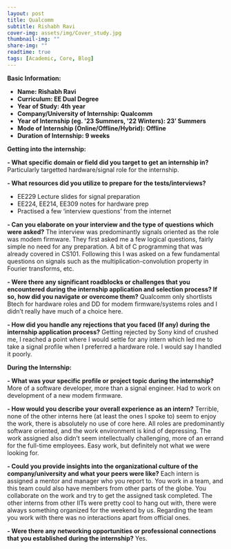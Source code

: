 ```yaml
---
layout: post
title: Qualcomm
subtitle: Rishabh Ravi
cover-img: assets/img/Cover_study.jpg
thumbnail-img: ""
share-img: ""
readtime: true
tags: [Academic, Core, Blog]
---
```


**Basic Information:**

- **Name: Rishabh Ravi**
- **Curriculum: EE Dual Degree**
- **Year of Study: 4th year**
- **Company/University of Internship: Qualcomm**
- **Year of Internship (eg. '23 Summers, '22 Winters): 23’ Summers**
- **Mode of Internship (Online/Offline/Hybrid): Offline**
- **Duration of Internship: 9 weeks**

**Getting into the internship:**

**- What specific domain or field did you target to get an internship in?**
Particularly targetted hardware/signal role for the internship.

**- What resources did you utilize to prepare for the tests/interviews?**
- EE229 Lecture slides for signal preparation
- EE224, EE214, EE309 notes for hardware prep
- Practised a few ‘interview questions’ from the internet

**- Can you elaborate on your interview and the type of questions which were asked?** 
The interview was predominantly signals oriented as the role was modem firmware. They first asked me a few logical questions, fairly simple no need for any preparation. A bit of C programming that was already covered in CS101. Following this I was asked on a few fundamental questions on signals such as the multiplication-convolution property in Fourier transforms, etc.

**- Were there any significant roadblocks or challenges that you encountered during the internship application and selection process? If so, how did you navigate or overcome them?**
Qualcomm only shortlists Btech for hardware roles and DD for modem firmware/systems roles and I didn’t really have much of a choice here.

**- How did you handle any rejections that you faced (If any) during the internship application process?** 
Getting rejected by Sony kind of crushed me, I reached a point where I would settle for any intern which led me to take a signal profile when I preferred a hardware role. I would say I handled it poorly.

**During the Internship:** 

**- What was your specific profile or project topic during the internship?**
More of a software developer, more than a signal engineer. Had to work on development of a new modem firmware.

**- How would you describe your overall experience as an intern?** 
Terrible, none of the other interns here (at least the ones I spoke to) seem to enjoy the work, there is absolutely no use of core here. All roles are predominantly software oriented, and the work environment is kind of depressing.
The work assigned also didn’t seem intellectually challenging, more of an errand for the full-time employees. Easy work, but definitely not what we were looking for.


**- Could you provide insights into the organizational culture of the company/university and what your peers were like?**
Each intern is assigned a mentor and manager who you report to. You work in a team, and this team could also have members from other parts of the globe. You collaborate on the work and try to get the assigned task completed.
The other interns from other IITs were pretty cool to hang out with, there were always something organized for the weekend by us.
Regarding the team you work with there was no interactions apart from official ones.

**-  Were there any networking opportunities or professional connections that you established during the internship?**
Yes.

